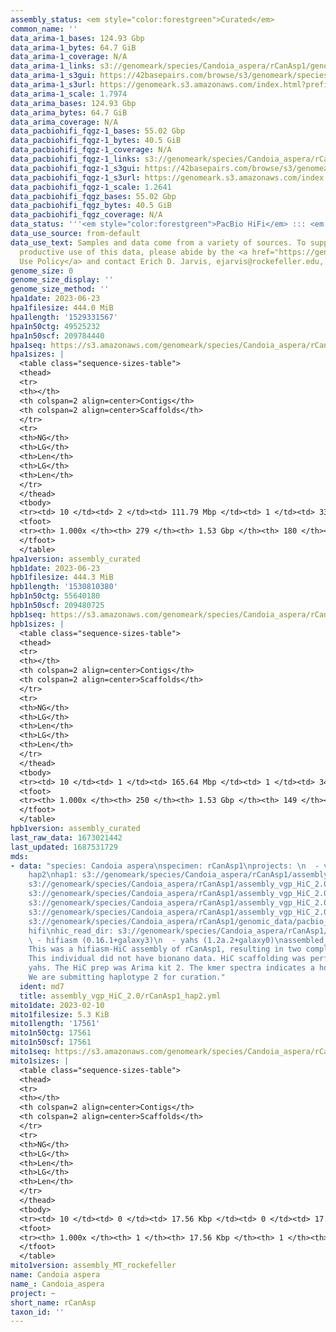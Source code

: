```yaml
---
assembly_status: <em style="color:forestgreen">Curated</em>
common_name: ''
data_arima-1_bases: 124.93 Gbp
data_arima-1_bytes: 64.7 GiB
data_arima-1_coverage: N/A
data_arima-1_links: s3://genomeark/species/Candoia_aspera/rCanAsp1/genomic_data/arima/<br>
data_arima-1_s3gui: https://42basepairs.com/browse/s3/genomeark/species/Candoia_aspera/rCanAsp1/genomic_data/arima/
data_arima-1_s3url: https://genomeark.s3.amazonaws.com/index.html?prefix=species/Candoia_aspera/rCanAsp1/genomic_data/arima/
data_arima-1_scale: 1.7974
data_arima_bases: 124.93 Gbp
data_arima_bytes: 64.7 GiB
data_arima_coverage: N/A
data_pacbiohifi_fqgz-1_bases: 55.02 Gbp
data_pacbiohifi_fqgz-1_bytes: 40.5 GiB
data_pacbiohifi_fqgz-1_coverage: N/A
data_pacbiohifi_fqgz-1_links: s3://genomeark/species/Candoia_aspera/rCanAsp1/genomic_data/pacbio_hifi/<br>
data_pacbiohifi_fqgz-1_s3gui: https://42basepairs.com/browse/s3/genomeark/species/Candoia_aspera/rCanAsp1/genomic_data/pacbio_hifi/
data_pacbiohifi_fqgz-1_s3url: https://genomeark.s3.amazonaws.com/index.html?prefix=species/Candoia_aspera/rCanAsp1/genomic_data/pacbio_hifi/
data_pacbiohifi_fqgz-1_scale: 1.2641
data_pacbiohifi_fqgz_bases: 55.02 Gbp
data_pacbiohifi_fqgz_bytes: 40.5 GiB
data_pacbiohifi_fqgz_coverage: N/A
data_status: '''<em style="color:forestgreen">PacBio HiFi</em> ::: <em style="color:forestgreen">Arima</em>'''
data_use_source: from-default
data_use_text: Samples and data come from a variety of sources. To support fair and
  productive use of this data, please abide by the <a href="https://genome10k.soe.ucsc.edu/data-use-policies/">Data
  Use Policy</a> and contact Erich D. Jarvis, ejarvis@rockefeller.edu, with any questions.
genome_size: 0
genome_size_display: ''
genome_size_method: ''
hpa1date: 2023-06-23
hpa1filesize: 444.0 MiB
hpa1length: '1529331567'
hpa1n50ctg: 49525232
hpa1n50scf: 209784440
hpa1seq: https://s3.amazonaws.com/genomeark/species/Candoia_aspera/rCanAsp1/assembly_curated/rCanAsp1.hap1.decon.20230623.fasta.gz
hpa1sizes: |
  <table class="sequence-sizes-table">
  <thead>
  <tr>
  <th></th>
  <th colspan=2 align=center>Contigs</th>
  <th colspan=2 align=center>Scaffolds</th>
  </tr>
  <tr>
  <th>NG</th>
  <th>LG</th>
  <th>Len</th>
  <th>LG</th>
  <th>Len</th>
  </tr>
  </thead>
  <tbody>
  <tr><td> 10 </td><td> 2 </td><td> 111.79 Mbp </td><td> 1 </td><td> 338.86 Mbp </td></tr><tr><td> 20 </td><td> 3 </td><td> 98.33 Mbp </td><td> 1 </td><td> 338.86 Mbp </td></tr><tr><td> 30 </td><td> 5 </td><td> 80.97 Mbp </td><td> 2 </td><td> 263.52 Mbp </td></tr><tr><td> 40 </td><td> 7 </td><td> 58.58 Mbp </td><td> 3 </td><td> 209.78 Mbp </td></tr><tr style="background-color:#cccccc;"><td> 50 </td><td> 10 </td><td style="background-color:#88ff88;"> 49.53 Mbp </td><td> 3 </td><td style="background-color:#88ff88;"> 209.78 Mbp </td></tr><tr><td> 60 </td><td> 13 </td><td> 40.63 Mbp </td><td> 4 </td><td> 117.43 Mbp </td></tr><tr><td> 70 </td><td> 18 </td><td> 25.57 Mbp </td><td> 6 </td><td> 109.63 Mbp </td></tr><tr><td> 80 </td><td> 28 </td><td> 11.73 Mbp </td><td> 7 </td><td> 100.49 Mbp </td></tr><tr><td> 90 </td><td> 49 </td><td> 4.94 Mbp </td><td> 9 </td><td> 78.60 Mbp </td></tr><tr><td> 100 </td><td> 279 </td><td> 12.16 Kbp </td><td> 180 </td><td> 12.16 Kbp </td></tr></tbody>
  <tfoot>
  <tr><th> 1.000x </th><th> 279 </th><th> 1.53 Gbp </th><th> 180 </th><th> 1.53 Gbp </th></tr>
  </tfoot>
  </table>
hpa1version: assembly_curated
hpb1date: 2023-06-23
hpb1filesize: 444.3 MiB
hpb1length: '1530810380'
hpb1n50ctg: 55640180
hpb1n50scf: 209480725
hpb1seq: https://s3.amazonaws.com/genomeark/species/Candoia_aspera/rCanAsp1/assembly_curated/rCanAsp1.hap2.cur.20230623.fasta.gz
hpb1sizes: |
  <table class="sequence-sizes-table">
  <thead>
  <tr>
  <th></th>
  <th colspan=2 align=center>Contigs</th>
  <th colspan=2 align=center>Scaffolds</th>
  </tr>
  <tr>
  <th>NG</th>
  <th>LG</th>
  <th>Len</th>
  <th>LG</th>
  <th>Len</th>
  </tr>
  </thead>
  <tbody>
  <tr><td> 10 </td><td> 1 </td><td> 165.64 Mbp </td><td> 1 </td><td> 343.99 Mbp </td></tr><tr><td> 20 </td><td> 3 </td><td> 97.99 Mbp </td><td> 1 </td><td> 343.99 Mbp </td></tr><tr><td> 30 </td><td> 4 </td><td> 97.80 Mbp </td><td> 2 </td><td> 265.92 Mbp </td></tr><tr><td> 40 </td><td> 6 </td><td> 66.25 Mbp </td><td> 3 </td><td> 209.48 Mbp </td></tr><tr style="background-color:#cccccc;"><td> 50 </td><td> 9 </td><td style="background-color:#88ff88;"> 55.64 Mbp </td><td> 3 </td><td style="background-color:#88ff88;"> 209.48 Mbp </td></tr><tr><td> 60 </td><td> 12 </td><td> 48.64 Mbp </td><td> 4 </td><td> 119.28 Mbp </td></tr><tr><td> 70 </td><td> 16 </td><td> 31.91 Mbp </td><td> 6 </td><td> 100.81 Mbp </td></tr><tr><td> 80 </td><td> 23 </td><td> 12.97 Mbp </td><td> 7 </td><td> 84.50 Mbp </td></tr><tr><td> 90 </td><td> 41 </td><td> 4.99 Mbp </td><td> 11 </td><td> 25.78 Mbp </td></tr><tr><td> 100 </td><td> 250 </td><td> 1.00 Kbp </td><td> 149 </td><td> 1.00 Kbp </td></tr></tbody>
  <tfoot>
  <tr><th> 1.000x </th><th> 250 </th><th> 1.53 Gbp </th><th> 149 </th><th> 1.53 Gbp </th></tr>
  </tfoot>
  </table>
hpb1version: assembly_curated
last_raw_data: 1673021442
last_updated: 1687531729
mds:
- data: "species: Candoia aspera\nspecimen: rCanAsp1\nprojects: \n  - vgp\nhaplotype_to_curate:
    hap2\nhap1: s3://genomeark/species/Candoia_aspera/rCanAsp1/assembly_vgp_HiC_2.0/rCanAsp1.HiC.hap1.20230202.fasta.gz\nhap2:
    s3://genomeark/species/Candoia_aspera/rCanAsp1/assembly_vgp_HiC_2.0/rCanAsp1.HiC.hap2.20230202.fasta.gz\npretext_hap1:
    s3://genomeark/species/Candoia_aspera/rCanAsp1/assembly_vgp_HiC_2.0/evaluation/hap1/pretext/rCanAsp1_hap1__s2_heatmap.pretext\npretext_hap2:
    s3://genomeark/species/Candoia_aspera/rCanAsp1/assembly_vgp_HiC_2.0/evaluation/hap2/pretext/rCanAsp1_hap2__s2_heatmap.pretext\nkmer_spectra_img:
    s3://genomeark/species/Candoia_aspera/rCanAsp1/assembly_vgp_HiC_2.0/evaluation/merqury/rCanAsp1_png/\npacbio_read_dir:
    s3://genomeark/species/Candoia_aspera/rCanAsp1/genomic_data/pacbio_hifi/\npacbio_read_type:
    hifi\nhic_read_dir: s3://genomeark/species/Candoia_aspera/rCanAsp1/genomic_data/arima/\npipeline:\n
    \ - hifiasm (0.16.1+galaxy3)\n  - yahs (1.2a.2+galaxy0)\nassembled_by_group: Rockefeller\nnotes:
    This was a hifiasm-HiC assembly of rCanAsp1, resulting in two complete haplotypes.
    This individual did not have bionano data. HiC scaffolding was performed with
    yahs. The HiC prep was Arima kit 2. The kmer spectra indicates a homogametic specimen.
    We are submitting haplotype 2 for curation."
  ident: md7
  title: assembly_vgp_HiC_2.0/rCanAsp1_hap2.yml
mito1date: 2023-02-10
mito1filesize: 5.3 KiB
mito1length: '17561'
mito1n50ctg: 17561
mito1n50scf: 17561
mito1seq: https://s3.amazonaws.com/genomeark/species/Candoia_aspera/rCanAsp1/assembly_MT_rockefeller/rCanAsp1.MT.20230210.fasta.gz
mito1sizes: |
  <table class="sequence-sizes-table">
  <thead>
  <tr>
  <th></th>
  <th colspan=2 align=center>Contigs</th>
  <th colspan=2 align=center>Scaffolds</th>
  </tr>
  <tr>
  <th>NG</th>
  <th>LG</th>
  <th>Len</th>
  <th>LG</th>
  <th>Len</th>
  </tr>
  </thead>
  <tbody>
  <tr><td> 10 </td><td> 0 </td><td> 17.56 Kbp </td><td> 0 </td><td> 17.56 Kbp </td></tr><tr><td> 20 </td><td> 0 </td><td> 17.56 Kbp </td><td> 0 </td><td> 17.56 Kbp </td></tr><tr><td> 30 </td><td> 0 </td><td> 17.56 Kbp </td><td> 0 </td><td> 17.56 Kbp </td></tr><tr><td> 40 </td><td> 0 </td><td> 17.56 Kbp </td><td> 0 </td><td> 17.56 Kbp </td></tr><tr style="background-color:#cccccc;"><td> 50 </td><td> 0 </td><td style="background-color:#ff8888;"> 17.56 Kbp </td><td> 0 </td><td style="background-color:#ff8888;"> 17.56 Kbp </td></tr><tr><td> 60 </td><td> 0 </td><td> 17.56 Kbp </td><td> 0 </td><td> 17.56 Kbp </td></tr><tr><td> 70 </td><td> 0 </td><td> 17.56 Kbp </td><td> 0 </td><td> 17.56 Kbp </td></tr><tr><td> 80 </td><td> 0 </td><td> 17.56 Kbp </td><td> 0 </td><td> 17.56 Kbp </td></tr><tr><td> 90 </td><td> 0 </td><td> 17.56 Kbp </td><td> 0 </td><td> 17.56 Kbp </td></tr><tr><td> 100 </td><td> 0 </td><td> 17.56 Kbp </td><td> 0 </td><td> 17.56 Kbp </td></tr></tbody>
  <tfoot>
  <tr><th> 1.000x </th><th> 1 </th><th> 17.56 Kbp </th><th> 1 </th><th> 17.56 Kbp </th></tr>
  </tfoot>
  </table>
mito1version: assembly_MT_rockefeller
name: Candoia aspera
name_: Candoia_aspera
project: ~
short_name: rCanAsp
taxon_id: ''
---
```

